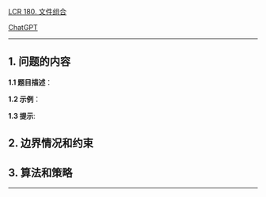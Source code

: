 [LCR 180. 文件组合](https://leetcode.cn/problems/he-wei-sde-lian-xu-zheng-shu-xu-lie-lcof)

[ChatGPT](chat.openai.com)

---

## 1. 问题的内容
**1.1 题目描述**：

**1.2 示例**：

**1.3 提示**:

## 2. 边界情况和约束


## 3. 算法和策略

---

